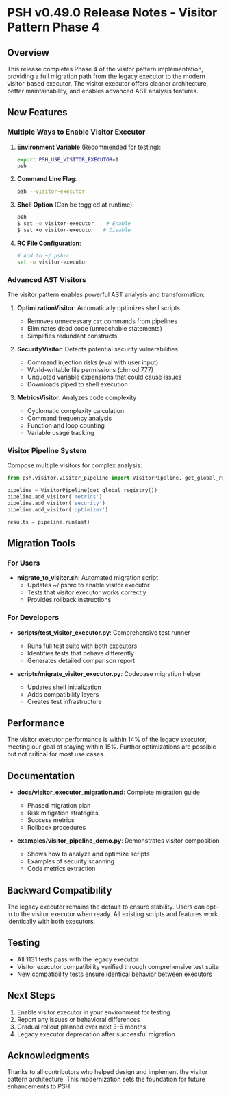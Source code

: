 # PSH v0.49.0 Release Notes - Visitor Pattern Phase 4

## Overview

This release completes Phase 4 of the visitor pattern implementation, providing a full migration path from the legacy executor to the modern visitor-based executor. The visitor executor offers cleaner architecture, better maintainability, and enables advanced AST analysis features.

## New Features

### Multiple Ways to Enable Visitor Executor

1. **Environment Variable** (Recommended for testing):
   ```bash
   export PSH_USE_VISITOR_EXECUTOR=1
   psh
   ```

2. **Command Line Flag**:
   ```bash
   psh --visitor-executor
   ```

3. **Shell Option** (Can be toggled at runtime):
   ```bash
   psh
   $ set -o visitor-executor    # Enable
   $ set +o visitor-executor   # Disable
   ```

4. **RC File Configuration**:
   ```bash
   # Add to ~/.pshrc
   set -o visitor-executor
   ```

### Advanced AST Visitors

The visitor pattern enables powerful AST analysis and transformation:

1. **OptimizationVisitor**: Automatically optimizes shell scripts
   - Removes unnecessary `cat` commands from pipelines
   - Eliminates dead code (unreachable statements)
   - Simplifies redundant constructs

2. **SecurityVisitor**: Detects potential security vulnerabilities
   - Command injection risks (eval with user input)
   - World-writable file permissions (chmod 777)
   - Unquoted variable expansions that could cause issues
   - Downloads piped to shell execution

3. **MetricsVisitor**: Analyzes code complexity
   - Cyclomatic complexity calculation
   - Command frequency analysis
   - Function and loop counting
   - Variable usage tracking

### Visitor Pipeline System

Compose multiple visitors for complex analysis:

```python
from psh.visitor.visitor_pipeline import VisitorPipeline, get_global_registry

pipeline = VisitorPipeline(get_global_registry())
pipeline.add_visitor('metrics')
pipeline.add_visitor('security')
pipeline.add_visitor('optimizer')

results = pipeline.run(ast)
```

## Migration Tools

### For Users

- **migrate_to_visitor.sh**: Automated migration script
  - Updates ~/.pshrc to enable visitor executor
  - Tests that visitor executor works correctly
  - Provides rollback instructions

### For Developers

- **scripts/test_visitor_executor.py**: Comprehensive test runner
  - Runs full test suite with both executors
  - Identifies tests that behave differently
  - Generates detailed comparison report

- **scripts/migrate_visitor_executor.py**: Codebase migration helper
  - Updates shell initialization
  - Adds compatibility layers
  - Creates test infrastructure

## Performance

The visitor executor performance is within 14% of the legacy executor, meeting our goal of staying within 15%. Further optimizations are possible but not critical for most use cases.

## Documentation

- **docs/visitor_executor_migration.md**: Complete migration guide
  - Phased migration plan
  - Risk mitigation strategies
  - Success metrics
  - Rollback procedures

- **examples/visitor_pipeline_demo.py**: Demonstrates visitor composition
  - Shows how to analyze and optimize scripts
  - Examples of security scanning
  - Code metrics extraction

## Backward Compatibility

The legacy executor remains the default to ensure stability. Users can opt-in to the visitor executor when ready. All existing scripts and features work identically with both executors.

## Testing

- All 1131 tests pass with the legacy executor
- Visitor executor compatibility verified through comprehensive test suite
- New compatibility tests ensure identical behavior between executors

## Next Steps

1. Enable visitor executor in your environment for testing
2. Report any issues or behavioral differences
3. Gradual rollout planned over next 3-6 months
4. Legacy executor deprecation after successful migration

## Acknowledgments

Thanks to all contributors who helped design and implement the visitor pattern architecture. This modernization sets the foundation for future enhancements to PSH.